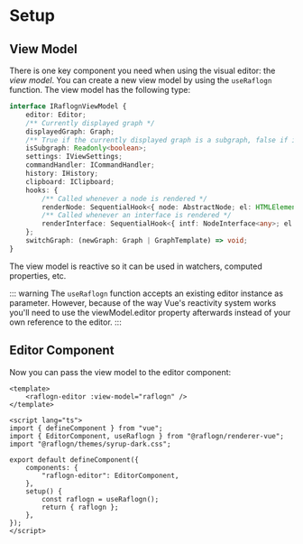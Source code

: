 # Setup

## View Model

There is one key component you need when using the visual editor: the _view model_. You can create a new view model by using the <ApiLink type="functions" module="@raflogn/renderer-vue" name="useRaflogn"><code>useRaflogn</code></ApiLink> function. The view model has the following type:

```ts
interface IRaflognViewModel {
    editor: Editor;
    /** Currently displayed graph */
    displayedGraph: Graph;
    /** True if the currently displayed graph is a subgraph, false if it is the root graph */
    isSubgraph: Readonly<boolean>;
    settings: IViewSettings;
    commandHandler: ICommandHandler;
    history: IHistory;
    clipboard: IClipboard;
    hooks: {
        /** Called whenever a node is rendered */
        renderNode: SequentialHook<{ node: AbstractNode; el: HTMLElement }, null>;
        /** Called whenever an interface is rendered */
        renderInterface: SequentialHook<{ intf: NodeInterface<any>; el: HTMLElement }, null>;
    };
    switchGraph: (newGraph: Graph | GraphTemplate) => void;
}
```

The view model is reactive so it can be used in watchers, computed properties, etc.

::: warning
The `useRaflogn` function accepts an existing editor instance as parameter. However, because of the way Vue's reactivity system works you'll need to use the viewModel.editor property afterwards instead of your own reference to the editor.
:::

## Editor Component

Now you can pass the view model to the editor component:

```vue
<template>
    <raflogn-editor :view-model="raflogn" />
</template>

<script lang="ts">
import { defineComponent } from "vue";
import { EditorComponent, useRaflogn } from "@raflogn/renderer-vue";
import "@raflogn/themes/syrup-dark.css";

export default defineComponent({
    components: {
        "raflogn-editor": EditorComponent,
    },
    setup() {
        const raflogn = useRaflogn();
        return { raflogn };
    },
});
</script>
```
